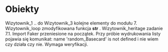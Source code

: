 # Obiekty
Wizytownik_1 .. do Wizytownik_3 kolejne elementy do modułu 7.
Wizytownik_loop zmodyfikowana funkcja __str__ .
Wizytownik_heritage zadanie 7.1. Import Faker przeniesione na początek. Przy próbie wydrukowania listy pojawia się komunikat: 
name 'random_Basecard' is not defined
i nie wiem czy działa czy nie. 
Wymaga weryfikacji. 
